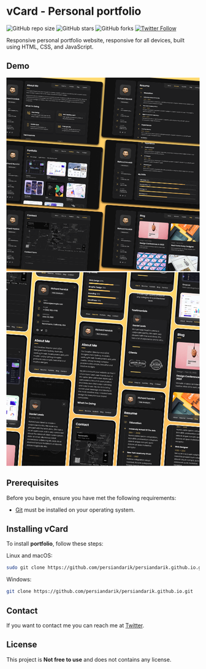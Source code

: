 # vCard - Personal portfolio

![GitHub repo size](https://img.shields.io/github/repo-size/persiandarik/persiandarik.github.io)
![GitHub stars](https://img.shields.io/github/stars/persiandarik/persiandarik.github.io?style=social)
![GitHub forks](https://img.shields.io/github/forks/persiandarik/persiandarik.github.io?style=social)
[![Twitter Follow](https://img.shields.io/twitter/follow/persiandarik?style=social)](https://twitter.com/intent/follow?screen_name=persiandarik)


Responsive personal portfolio website, responsive for all devices, built using HTML, CSS, and JavaScript.

## Demo

![vCard Desktop Demo](./website-demo-image/desktop.png "Desktop Demo")
![vCard Mobile Demo](./website-demo-image/mobile.png "Mobile Demo")

## Prerequisites

Before you begin, ensure you have met the following requirements:

* [Git](https://git-scm.com/downloads "Download Git") must be installed on your operating system.

## Installing vCard

To install **portfolio**, follow these steps:

Linux and macOS:

```bash
sudo git clone https://github.com/persiandarik/persiandarik.github.io.git
```

Windows:

```bash
git clone https://github.com/persiandarik/persiandarik.github.io.git
```

## Contact

If you want to contact me you can reach me at [Twitter](https://www.twitter.com/persiandarik).

## License

This project is **Not free to use** and does not contains any license.
